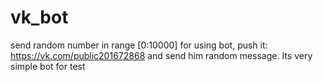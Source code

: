 # vk_bot
send random number in range [0:10000]
for using bot, push it: https://vk.com/public201672868 and send him random message.
Its very simple bot for test
